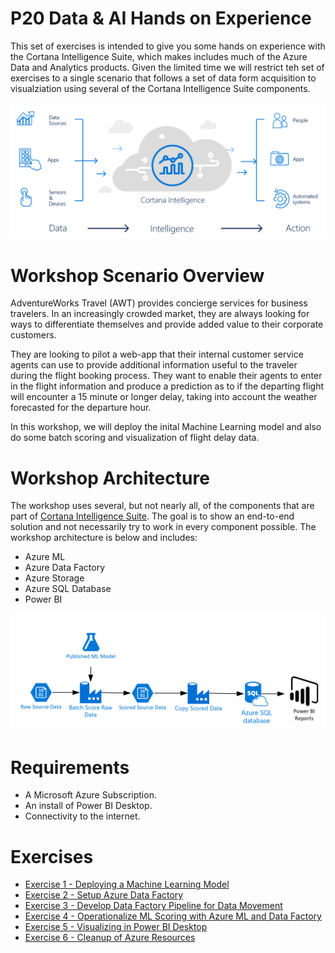 # P20 Data & AI Hands on Experience

This set of exercises is intended to give you some hands on experience with the Cortana Intelligence Suite, which makes includes much of the Azure Data and Analytics products.  Given the limited time we will restrict teh set of exercises to a single scenario that follows a set of data form acquisition to visualziation using several of the Cortana Intelligence Suite components.

![Screenshot](images/cis_header.png)

# Workshop Scenario Overview

AdventureWorks Travel (AWT) provides concierge services for business travelers. In an increasingly crowded market, they are always looking for ways to differentiate themselves and provide added value to their corporate customers.

They are looking to pilot a web-app that their internal customer service agents can use to provide additional information useful to the traveler during the flight booking process. They want to enable their agents to enter in the flight information and produce a prediction as to if the departing flight will encounter a 15 minute or longer delay, taking into account the weather forecasted for the departure hour.

In this workshop, we will deploy the inital Machine Learning model and also do some batch scoring and visualization of flight delay data.

# Workshop Architecture
The workshop uses several, but not nearly all, of the components that are part of [Cortana Intelligence Suite](https://www.microsoft.com/en-us/cloud-platform/cortana-intelligence-suite). The goal is to show an end-to-end solution and not necessarily try to work in every component possible. The workshop architecture is below and includes:

- Azure ML
- Azure Data Factory
- Azure Storage
- Azure SQL Database
- Power BI


![Screenshot](images/workshop_architecture.png)

# Requirements

- A Microsoft Azure Subscription.
- An install of Power BI Desktop.
- Connectivity to the internet. 

# Exercises

- [Exercise 1 - Deploying a Machine Learning Model](01_Exercise_1_-_Deploying_a_Machine_Learning_Model.md)
- [Exercise 2 - Setup Azure Data Factory](02_Exercise_2_-_Setup_Azure_Data_Factory.md)
- [Exercise 3 - Develop Data Factory Pipeline for Data Movement](03_Exercise_3_-_Develop_Data_Factory_Pipeline_for_Data_Movement.md)
- [Exercise 4 - Operationalize ML Scoring with Azure ML and Data Factory](04_Exercise_4_-_Operationalize_ML_Scoring_with_Azure_ML_and_Data_Factory.md)
- [Exercise 5 - Visualizing in Power BI Desktop](05_Exercise_5_-_Visualizing_in_Power_BI_Desktop.md)
- [Exercise 6 - Cleanup of Azure Resources](06_Exercise_6_-_Cleanup_of_Azure_Resources.md)
